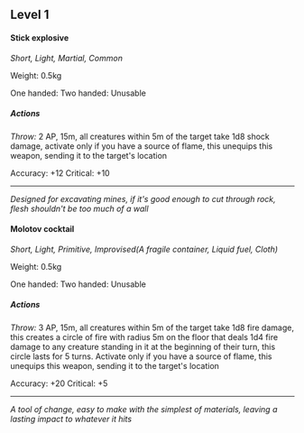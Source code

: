 ## Level 1
#### Stick explosive
*Short, Light, Martial, Common*

Weight: 0.5kg

One handed: 
Two handed: Unusable

##### Actions

*Throw:* 2 AP, 15m, all creatures within 5m of the target take 1d8 shock damage, activate only if you have a source of flame, this unequips this weapon, sending it to the target's location

Accuracy: +12
Critical: +10

---
*Designed for excavating mines, if it's good enough to cut through rock, flesh shouldn't be too much of a wall*

#### Molotov cocktail
*Short, Light, Primitive, Improvised(A fragile container, Liquid fuel, Cloth)*

Weight: 0.5kg

One handed: 
Two handed: Unusable

##### Actions

*Throw:* 3 AP, 15m, all creatures within 5m of the target take 1d8 fire damage, this creates a circle of fire with radius 5m on the floor that deals 1d4 fire damage to any creature standing in it at the beginning of their turn, this circle lasts for 5 turns. Activate only if you have a source of flame, this unequips this weapon, sending it to the target's location

Accuracy: +20
Critical: +5

---
*A tool of change, easy to make with the simplest of materials, leaving a lasting impact to whatever it hits*